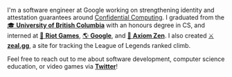 I'm a software engineer at Google working on strengthening identity and attestation guarantees around [Confidential Computing](https://cloud.google.com/confidential-computing). I graduated from the [:mortar_board: **University of British Columbia**](https://www.ubc.ca/) with an honours degree in CS, and interned at [:punch: **Riot Games**](https://www.riotgames.com/), [:earth_americas: **Google**](https://google.com), and [:bear: **Axiom Zen**](https://www.axiomzen.co/). I also created [:crossed_swords: **zeal.gg**](https://zeal.gg/), a site for tracking the League of Legends ranked climb.

Feel free to reach out to me about software development, computer science education, or video games via [**Twitter**](https://twitter.com/iKevinY)!
